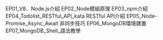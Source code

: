 EP01_V8、Node.js介紹
EP02_Node模組原理
EP03_npm介紹
EP04_Todolist_RESTful_API_kata   RESTful API介紹
EP05_Node-Promise_Async_Await 非同步技巧
EP06_MongoDB環境建置
EP07_MongoDB_Shell_語法教學